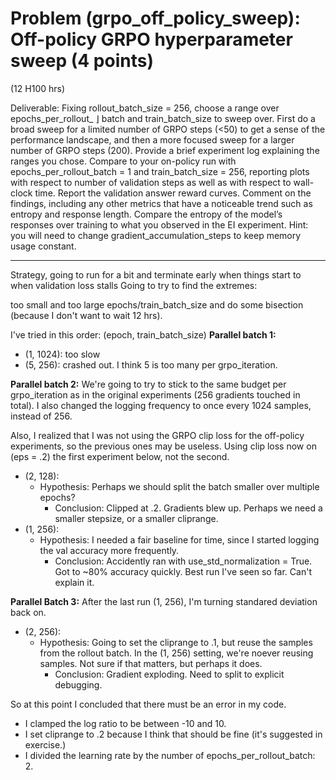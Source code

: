 # Problem (grpo_off_policy_sweep): Off-policy GRPO hyperparameter sweep (4 points)
(12 H100 hrs)

Deliverable: Fixing rollout_batch_size = 256, choose a range over epochs_per_rollout_ ⌋
batch and train_batch_size to sweep over. First do a broad sweep for a limited number of GRPO
steps (<50) to get a sense of the performance landscape, and then a more focused sweep for a larger
number of GRPO steps (200). Provide a brief experiment log explaining the ranges you chose.
Compare to your on-policy run with epochs_per_rollout_batch = 1 and train_batch_size =
256, reporting plots with respect to number of validation steps as well as with respect to wall-clock
time.
Report the validation answer reward curves. Comment on the findings, including any other metrics
that have a noticeable trend such as entropy and response length. Compare the entropy of the model’s
responses over training to what you observed in the EI experiment.
Hint: you will need to change gradient_accumulation_steps to keep memory usage constant.

---- 

Strategy, going to run for a bit and terminate early when things start to when validation loss stalls Going to try to find the extremes: 


too small and too large epochs/train_batch_size and do some bisection (because I don't want to wait 12 hrs).

I've tried in this order:
(epoch, train_batch_size)
**Parallel batch 1:**
- (1, 1024): too slow
- (5, 256): crashed out. I think 5 is too many per grpo_iteration.

**Parallel batch 2:**
We're going to try to stick to the same budget per grpo_iteration as in the original experiments (256 gradients touched in total). I also changed the logging frequency to once every 1024 samples, instead of 256. 

Also, I realized that I was not using the GRPO clip loss for the off-policy experiments, so the previous ones may be useless. Using clip loss now on (eps = $.2$) the first experiment below, not the second.
- (2, 128): 
    - Hypothesis: Perhaps we should split the batch smaller over multiple epochs? 
        - Conclusion: Clipped at .2. Gradients blew up. Perhaps we need a smaller stepsize, or a smaller cliprange.
- (1, 256): 
    - Hypothesis: I needed a fair baseline for time, since I started logging the val accuracy more frequently.
        - Conclusion: Accidently ran with use_std_normalization = True. Got to ~80% accuracy quickly. Best run I've seen so far. Can't explain it.

**Parallel Batch 3:** After the last run (1, 256), I'm turning standared deviation back on.
- (2, 256): 
    - Hypothesis: Going to set the cliprange to .1, but reuse the samples from the rollout batch. In the (1, 256) setting, we're noever reusing samples. Not sure if that matters, but perhaps it does.
        - Conclusion: Gradient exploding. Need to split to explicit debugging. 

So at this point I concluded that there must be an error in my code. 
- I clamped the log ratio to be between -10 and 10.
- I set cliprange to .2 because I think that should be fine (it's suggested in exercise.)
- I divided the learning rate by the number of epochs_per_rollout_batch: 2. 

